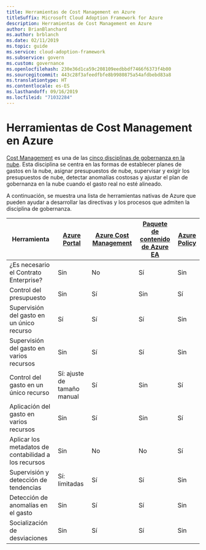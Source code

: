 ```yaml
---
title: Herramientas de Cost Management en Azure
titleSuffix: Microsoft Cloud Adoption Framework for Azure
description: Herramientas de Cost Management en Azure
author: BrianBlanchard
ms.author: brblanch
ms.date: 02/11/2019
ms.topic: guide
ms.service: cloud-adoption-framework
ms.subservice: govern
ms.custom: governance
ms.openlocfilehash: 230e36d1ca59c208109eedbbdf7466f6373f4b00
ms.sourcegitcommit: 443c28f3afeedfbfe8b9980875a54afdbebd83a8
ms.translationtype: HT
ms.contentlocale: es-ES
ms.lasthandoff: 09/16/2019
ms.locfileid: "71032284"
---
```

# <a name="cost-management-tools-in-azure"></a>Herramientas de Cost Management en Azure

[Cost Management](./index.md) es una de las [cinco disciplinas de gobernanza en la nube](../governance-disciplines.md). Esta disciplina se centra en las formas de establecer planes de gastos en la nube, asignar presupuestos de nube, supervisar y exigir los presupuestos de nube, detectar anomalías costosas y ajustar el plan de gobernanza en la nube cuando el gasto real no esté alineado.

A continuación, se muestra una lista de herramientas nativas de Azure que pueden ayudar a desarrollar las directivas y los procesos que admiten la disciplina de gobernanza.

| Herramienta | [Azure Portal](https://azure.microsoft.com/features/azure-portal)  | [Azure Cost Management](https://docs.microsoft.com/azure/cost-management/overview-cost-mgt)  | [Paquete de contenido de Azure EA](https://docs.microsoft.com/power-bi/service-connect-to-azure-enterprise)  | [Azure Policy](https://docs.microsoft.com/azure/governance/policy/overview) |
|---------|---------|---------|---------|---------|
|¿Es necesario el Contrato Enterprise?     | Sin         | No         | Sí         | Sin         |
|Control del presupuesto     | Sin         | Sí         | Sin         | Sí         |
|Supervisión del gasto en un único recurso    | Sí         | Sí         | Sí         | Sin         |
|Supervisión del gasto en varios recursos    | Sin         | Sí        | Sí         | Sin         |
|Control del gasto en un único recurso     | Sí: ajuste de tamaño manual         | Sí         | Sin         | Sí         |
|Aplicación del gasto en varios recursos    | Sin         | Sí         | Sin         | Sí         |
|Aplicar los metadatos de contabilidad a los recursos    | Sin         | No         | No         | Sí         |
|Supervisión y detección de tendencias     | Sí: limitadas         | Sí        | Sí         | Sin         |
|Detección de anomalías en el gasto     | Sin         | Sí        | Sí         | Sin        |
|Socialización de desviaciones     | Sin        | Sí        | Sí        | Sin        |
